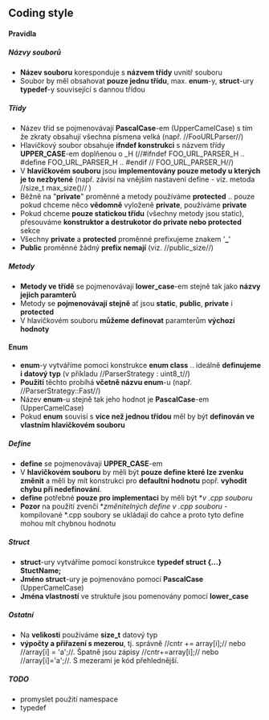 ## Coding style 

#### Pravidla 

##### Názvy souborů 

  * **Název souboru** koresponduje s **názvem třídy** uvnitř souboru
  * Soubor by měl obsahovat **pouze jednu třídu**, max. **enum**-y, **struct**-ury **typedef**-y související s dannou třídou

##### Třídy 

  * Název tříd se pojmenovávají **PascalCase**-em (UpperCamelCase) s tím že zkraty obsahují všechna písmena velká (např. //FooURLParser//)
  * Hlavičkový soubor obsahuje **ifndef konstrukci** s názvem třídy **UPPER_CASE**-em doplňenou o _H (//<nowiki>#ifndef FOO_URL_PARSER_H .. #define FOO_URL_PARSER_H .. #endif // FOO_URL_PARSER_H</nowiki>//)
  * V **hlavičkovém souboru** jsou **implementovány pouze metody u kterých je to nezbytené** (např. závisí na vnějším nastavení define - viz. metoda //size_t max_size()// )
  * Běžně na "**private**" proměnné a metody používáme **protected** .. pouze pokud chceme něco **vědomně** vyloženě **private**, používáme **private**
  * Pokud chceme **pouze statickou třídu** (všechny metody jsou static), přesouváme **konstruktor a destrukotor do private nebo protected** sekce
  * Všechny **private** a **protected** proměnné prefixujeme znakem '**_**'
  * **Public** proměnné žádný **prefix nemají** (viz. //public_size//)

##### Metody 

  * **Metody ve třídě** se pojmenovávají **lower_case**-em stejně tak jako **názvy jejich paramterů**
  * Metody se **pojmenovávají stejně** ať jsou **static**, **public**, **private** i **protected**
  * V hlavičkovém souboru **můžeme definovat** paramterům **výchozí hodnoty**

#### Enum 

  * **enum**-y vytváříme pomocí konstrukce **enum class** .. ideálně **definujeme i datový typ** (v příkladu //ParserStrategy : uint8_t//)
  * **Použití** těchto probíhá **včetně názvu enum**-u (např. //ParserStrategy::Fast//)
  * Název **enum**-u stejně tak jeho hodnot je **PascalCase**-em (UpperCamelCase)
  * Pokud **enum** souvisí s **více než jednou třídou** měl by být **definován ve vlastním hlavičkovém souboru**

##### Define 

  * **define** se pojmenovávají **UPPER_CASE**-em
  * V **hlavičkovém souboru** by měli být **pouze define které lze zvenku změnit** a měli by mít konstrukci pro **defaultní hodnotu** popř. **vyhodit chybu při nedefinování**.
  * **define** potřebné **pouze pro implementaci** by měli být **v *.cpp souboru**
  * **Pozor** na použití zvenčí **změnitelných define v *.cpp souboru** - kompilované *.cpp soubory se ukládají do cahce a proto tyto define mohou mít chybnou hodnotu

##### Struct 

  * **struct**-ury vytváříme pomocí konstrukce **typedef struct {...} StuctName;**
  * **Jméno struct**-ury je pojmenováno pomocí **PascalCase** (UpperCamelCase)
  * **Jména vlastností** ve struktuře jsou pomenovány pomocí **lower_case**

##### Ostatní 

  * Na **velikosti** používáme **size_t** datový typ
  * **výpočty a přiřazení s mezerou**, tj. správně //cntr += array[i];// nebo //array[i] = 'a';//. Špatně jsou zápisy //cntr+=array[i];// nebo //array[i]='a';//. S mezerami je kód přehlednější.

##### TODO 

  * promyslet použití namespace
  * typedef
  
  
  